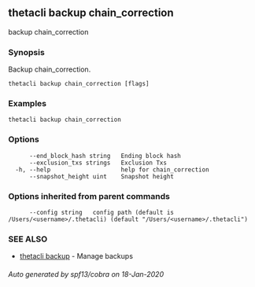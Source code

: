 ## thetacli backup chain_correction

backup chain_correction

### Synopsis

Backup chain_correction.

```
thetacli backup chain_correction [flags]
```

### Examples

```
thetacli backup chain_correction
```

### Options

```
      --end_block_hash string   Ending block hash
      --exclusion_txs strings   Exclusion Txs
  -h, --help                    help for chain_correction
      --snapshot_height uint    Snapshot height
```

### Options inherited from parent commands

```
      --config string   config path (default is /Users/<username>/.thetacli) (default "/Users/<username>/.thetacli")
```

### SEE ALSO

* [thetacli backup](thetacli_backup.md)	 - Manage backups

###### Auto generated by spf13/cobra on 18-Jan-2020
